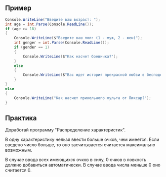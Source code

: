 ## Пример
```csharp 
Console.WriteLine("Введите ваш возраст: ");
int age = int.Parse(Console.ReadLine());
if (age >= 18)
{
    Console.WriteLine($"Введите ваш пол: (1 - муж, 2 - жен)");
    int genger = int.Parse(Console.ReadLine());
    if (gender == 1)
    {
        Console.WriteLine($"Как насчет боевичка?");
    }
    else
    {
        Console.WriteLine($"Вас ждет история прекрасной любви в бесподобной романтической комедии.");
    }
}
else
{
    Console.WriteLine("Как насчет прикольного мульта от Пиксар?");
}
``` 

## Практика
Доработай программу "Распределение характеристик".

В одну характеристику нельзя ввести больше очков, чем имеется. Если введено число больше, то оно засчитывается считается максимально возможным. 

В случае ввода всех имеющихся очков в силу, 0 очков в ловкость должно добавиться автоматически. В случае ввода числа меньше 0 оно считается 0.
